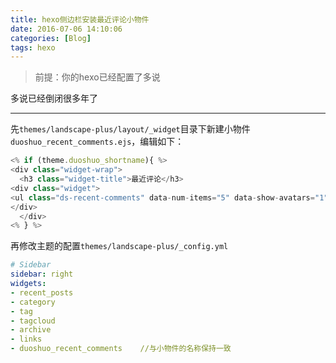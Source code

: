 ```yaml
---
title: hexo侧边栏安装最近评论小物件
date: 2016-07-06 14:10:06
categories: [Blog]
tags: hexo
---
```


> 前提：你的hexo已经配置了多说

多说已经倒闭很多年了

---



先`themes/landscape-plus/layout/_widget`目录下新建小物件`duoshuo_recent_comments.ejs`，编辑如下：


``` js
<% if (theme.duoshuo_shortname){ %>
<div class="widget-wrap">
  <h3 class="widget-title">最近评论</h3>
<div class="widget">
<ul class="ds-recent-comments" data-num-items="5" data-show-avatars="1" data-show-time="1" data-show-title="1" data-show-admin="1" data-excerpt-length="70"></ul>
</div>
  </div>
<% } %>
```

再修改主题的配置`themes/landscape-plus/_config.yml`


``` yml
# Sidebar
sidebar: right
widgets:
- recent_posts
- category
- tag
- tagcloud
- archive
- links
- duoshuo_recent_comments    //与小物件的名称保持一致
```

